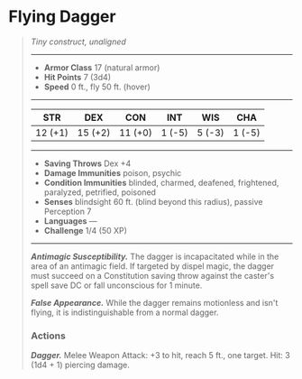 # Flying Dagger
>*Tiny construct, unaligned*
>___
>- **Armor Class** 17 (natural armor)
>- **Hit Points** 7 (3d4)
>- **Speed** 0 ft., fly 50 ft. (hover)
>___
>|STR|DEX|CON|INT|WIS|CHA|
>|:---:|:---:|:---:|:---:|:---:|:---:|
>|12 (+1)|15 (+2)|11 (+0)|1 (-5)|5 (-3)|1 (-5)|
>___
>- **Saving Throws** Dex +4
>- **Damage Immunities** poison, psychic
>- **Condition Immunities** blinded, charmed, deafened, frightened, paralyzed, petrified, poisoned
>- **Senses** blindsight 60 ft. (blind beyond this radius), passive Perception 7
>- **Languages** —
>- **Challenge** 1/4 (50 XP)
>___
>***Antimagic Susceptibility.*** The dagger is incapacitated while in the area of an antimagic field. If targeted by dispel magic, the dagger must succeed on a Constitution saving throw against the caster's spell save DC or fall unconscious for 1 minute.  
>
>***False Appearance.*** While the dagger remains motionless and isn't flying, it is indistinguishable from a normal dagger.  
>
>### Actions
>***Dagger.*** Melee Weapon Attack: +3 to hit, reach 5 ft., one target. Hit: 3 (1d4 + 1) piercing damage.